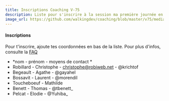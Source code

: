 ```yaml
---
title: Inscriptions Coaching V-75
description: Liste pour s'inscrire à la session ma première journée en tant que coach
image_url: https://github.com/walkingdev/coaching/blob/master/v75/media/banner-coaching.jpg?raw=true
---
```


#### Inscriptions

Pour t'inscrire, ajoute tes coordonnées en bas de la liste.
Pour plus d'infos, consulte la [FAQ](http://walkingdev.fr/#walkingdev/coaching/blob/master/v75/faq.md)

* *nom - prénom - moyens de contact *
* Robillard   - Christophe - christophe@robiweb.net - @krichtof
* Begeault    - Agathe     - @gayahel
* Bossavit    - Laurent    - @morendil
* Toucheboeuf - Mathilde
* Benett      - Thomas     - @tbenett_
* Pelcat      - Elodie     - @Yuhiba_
